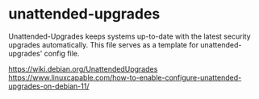 # unattended-upgrades

Unattended-Upgrades keeps systems up-to-date with the latest security upgrades automatically. This file serves as a template for unattended-upgrades' config file. 

https://wiki.debian.org/UnattendedUpgrades 
https://www.linuxcapable.com/how-to-enable-configure-unattended-upgrades-on-debian-11/
